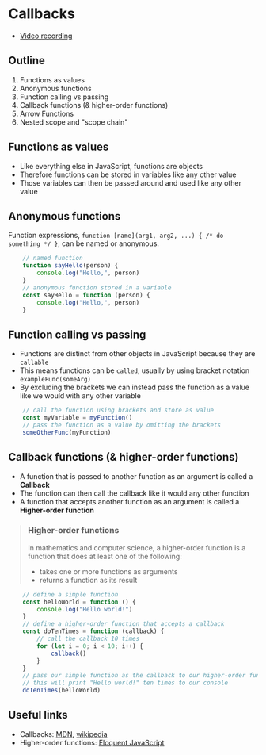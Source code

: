 # Callbacks

* [Video recording](https://us02web.zoom.us/rec/share/wFGiPJJk2WHWvgHaistiB-oIsWzdnfSMOb5JRZSi-phxQOS7cVUXAXwYvedLwndy.vRPslaZ54HzVgxQL?startTime=1635440784000)

## Outline
1. Functions as values
2. Anonymous functions
3. Function calling vs passing
4. Callback functions (& higher-order functions)
5. Arrow Functions
6. Nested scope and "scope chain"

## Functions as values
* Like everything else in JavaScript, functions are objects
* Therefore functions can be stored in variables like any other value
* Those variables can then be passed around and used like any other value

## Anonymous functions
Function expressions, `function [name](arg1, arg2, ...) { /* do something */ }`, can be named or anonymous.

```javascript
    // named function
    function sayHello(person) {
        console.log("Hello,", person)
    }
    // anonymous function stored in a variable
    const sayHello = function (person) {
        console.log("Hello,", person)
    }
```

## Function calling vs passing
* Functions are distinct from other objects in JavaScript because they are `callable`
* This means functions can be `called`, usually by using bracket notation `exampleFunc(someArg)`
* By excluding the brackets we can instead pass the function as a value like we would with any other variable

```javascript
    // call the function using brackets and store as value
    const myVariable = myFunction()
    // pass the function as a value by omitting the brackets
    someOtherFunc(myFunction)
```

## Callback functions (& higher-order functions)
* A function that is passed to another function as an argument is called a **Callback**
* The function can then call the callback like it would any other function
* A function that accepts another function as an argument is called a **Higher-order function**

> ### Higher-order functions
> In mathematics and computer science, a higher-order function is a function that does at least one of the following:
> * takes one or more functions as arguments
> * returns a function as its result

```javascript
    // define a simple function
    const helloWorld = function () {
        console.log("Hello world!")
    }
    // define a higher-order function that accepts a callback
    const doTenTimes = function (callback) {
        // call the callback 10 times
        for (let i = 0; i < 10; i++) {
            callback()
        }
    }
    // pass our simple function as the callback to our higher-order function
    // this will print "Hello world!" ten times to our console
    doTenTimes(helloWorld)
```

## Useful links
* Callbacks: [MDN](https://developer.mozilla.org/en-US/docs/Glossary/Callback_function), [wikipedia](https://en.wikipedia.org/wiki/Callback_(computer_programming))
* Higher-order functions: [Eloquent JavaScript](https://eloquentjavascript.net/05_higher_order.html)